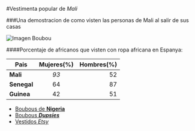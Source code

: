 #Vestimenta popular de _Mali_

###Una demostracion de como visten las personas de Mali al salir de sus casas

![Imagen Boubou](Prueba1/BoubouMali.jpg)

####Porcentaje de africanos que visten con ropa africana en Espanya:

| **Pais**	    | **Mujeres(%)**		    | **Hombres(%)**	      |
|---------------|:---------------------:|----------------------:|
|**Mali**		    |_93_			              |52			                |
|**Senegal**	  |64			                |87			                |
|**Guinea**		  |42			                |51			                |

* [Boubous de **Nigeria**](https://es.pinterest.com/explore/boubou-africain-homme-947385650675/)
* [Boubous **_Dupsies_**](https://es.pinterest.com/explore/boubou-africain-homme-947385650675/)
* [Vestidos _Etsy_](https://www.etsy.com/market/african_dress)
